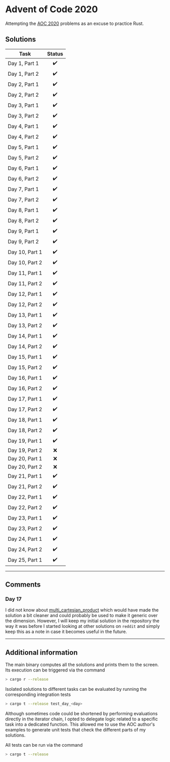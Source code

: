 # Advent of Code 2020

Attempting the [AOC 2020](https://adventofcode.com/2020/) problems as an excuse to practice Rust.

## Solutions

| Task | Status |
| ---- | :----: |
| Day 1, Part 1 | :heavy_check_mark: |
| Day 1, Part 2 | :heavy_check_mark: |
| Day 2, Part 1 | :heavy_check_mark: |
| Day 2, Part 2 | :heavy_check_mark: |
| Day 3, Part 1 | :heavy_check_mark: |
| Day 3, Part 2 | :heavy_check_mark: |
| Day 4, Part 1 | :heavy_check_mark: |
| Day 4, Part 2 | :heavy_check_mark: |
| Day 5, Part 1 | :heavy_check_mark: |
| Day 5, Part 2 | :heavy_check_mark: |
| Day 6, Part 1 | :heavy_check_mark: |
| Day 6, Part 2 | :heavy_check_mark: |
| Day 7, Part 1 | :heavy_check_mark: |
| Day 7, Part 2 | :heavy_check_mark: |
| Day 8, Part 1 | :heavy_check_mark: |
| Day 8, Part 2 | :heavy_check_mark: |
| Day 9, Part 1 | :heavy_check_mark: |
| Day 9, Part 2 | :heavy_check_mark: |
| Day 10, Part 1 | :heavy_check_mark: |
| Day 10, Part 2 | :heavy_check_mark: |
| Day 11, Part 1 | :heavy_check_mark: |
| Day 11, Part 2 | :heavy_check_mark: |
| Day 12, Part 1 | :heavy_check_mark: |
| Day 12, Part 2 | :heavy_check_mark: |
| Day 13, Part 1 | :heavy_check_mark: |
| Day 13, Part 2 | :heavy_check_mark: |
| Day 14, Part 1 | :heavy_check_mark: |
| Day 14, Part 2 | :heavy_check_mark: |
| Day 15, Part 1 | :heavy_check_mark: |
| Day 15, Part 2 | :heavy_check_mark: |
| Day 16, Part 1 | :heavy_check_mark: |
| Day 16, Part 2 | :heavy_check_mark: |
| Day 17, Part 1 | :heavy_check_mark: |
| Day 17, Part 2 | :heavy_check_mark: |
| Day 18, Part 1 | :heavy_check_mark: |
| Day 18, Part 2 | :heavy_check_mark: |
| Day 19, Part 1 | :heavy_check_mark: |
| Day 19, Part 2 | :x: |
| Day 20, Part 1 | :x: |
| Day 20, Part 2 | :x: |
| Day 21, Part 1 | :heavy_check_mark: |
| Day 21, Part 2 | :heavy_check_mark: |
| Day 22, Part 1 | :heavy_check_mark: |
| Day 22, Part 2 | :heavy_check_mark: |
| Day 23, Part 1 | :heavy_check_mark: |
| Day 23, Part 2 | :heavy_check_mark: |
| Day 24, Part 1 | :heavy_check_mark: |
| Day 24, Part 2 | :heavy_check_mark: |
| Day 25, Part 1 | :heavy_check_mark: |

***

## Comments

### Day 17

I did not know about [multi_cartesian_product](https://docs.rs/itertools/0.9.0/itertools/trait.Itertools.html#method.multi_cartesian_product) which would have made the solution a bit cleaner and could probably be used to make it generic over the dimension. However, I will keep my initial solution in the repository the way it was before I started looking at other
solutions on `reddit` and simply keep this as a note in case it becomes useful in the future.

***
## Additional information

The main binary computes all the solutions and prints them to the screen. Its execution can be triggered
via the command

```bash
> cargo r --release
```

Isolated solutions to different tasks can be evaluated by running the corresponding integration tests

```bash
> cargo t --release test_day_<day>
```

Although sometimes code could be shortened by performing evaluations directly in the iterator chain,
I opted to delegate logic related to a specific task into a dedicated function. This allowed me to
use the AOC author's examples to generate unit tests that check the different parts of my solutions.

All tests can be run via the command

```bash
> cargo t --release
```
